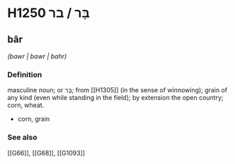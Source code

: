 # H1250 בָּר / בר

## bâr

_(bawr | bawr | bahr)_

### Definition

masculine noun; or בַּר; from [[H1305]] (in the sense of winnowing); grain of any kind (even while standing in the field); by extension the open country; corn, wheat.

- corn, grain
### See also

[[G66]], [[G68]], [[G1093]]

